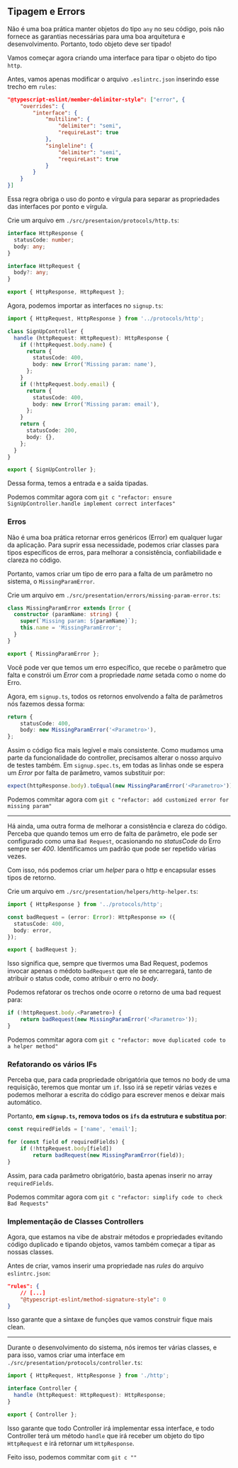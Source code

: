 ## Tipagem e Errors

Não é uma boa prática manter objetos do tipo `any` no seu código, pois não fornece as garantias necessárias para uma boa arquitetura e desenvolvimento. Portanto, todo objeto deve ser tipado!

Vamos começar agora criando uma interface para tipar o objeto do tipo `http`.

Antes, vamos apenas modificar o arquivo `.eslintrc.json` inserindo esse trecho em `rules`:
```JSON
"@typescript-eslint/member-delimiter-style": ["error", {
    "overrides": {
        "interface": {
            "multiline": {
                "delimiter": "semi",
                "requireLast": true
            },
            "singleline": {
                "delimiter": "semi",
                "requireLast": true
            }
        }
    }
}]
```

Essa regra obriga o uso do ponto e vírgula para separar as propriedades das interfaces por ponto e vírgula.


Crie um arquivo em `./src/presentaion/protocols/http.ts`:
```Typescript
interface HttpResponse {
  statusCode: number;
  body: any;
}

interface HttpRequest {
  body?: any;
}

export { HttpResponse, HttpRequest };
```

Agora, podemos importar as interfaces no `signup.ts`:
```Typescript
import { HttpRequest, HttpResponse } from '../protocols/http';

class SignUpController {
  handle (httpRequest: HttpRequest): HttpResponse {
    if (!httpRequest.body.name) {
      return {
        statusCode: 400,
        body: new Error('Missing param: name'),
      };
    }
    if (!httpRequest.body.email) {
      return {
        statusCode: 400,
        body: new Error('Missing param: email'),
      };
    }
    return {
      statusCode: 200,
      body: {},
    };
  }
}

export { SignUpController };
```

Dessa forma, temos a entrada e a saída tipadas.

Podemos commitar agora com `git c "refactor: ensure SignUpController.handle implement correct interfaces"`


### Erros

Não é uma boa prática retornar erros genéricos (Error) em qualquer lugar da aplicação. Para suprir essa necessidade, podemos criar classes para tipos específicos de erros, para melhorar a consistência, confiabilidade e clareza no código.

Portanto, vamos criar um tipo de erro para a falta de um parâmetro no sistema, o `MissingParamError`.

Crie um arquivo em `./src/presentation/errors/missing-param-error.ts`:
```Typescript
class MissingParamError extends Error {
  constructor (paramName: string) {
    super(`Missing param: ${paramName}`);
    this.name = 'MissingParamError';
  }
}

export { MissingParamError };
```

Você pode ver que temos um erro específico, que recebe o parâmetro que falta e constrói um _Error_ com a propriedade _name_ setada como o nome do Erro.

Agora, em `signup.ts`, todos os retornos envolvendo a falta de parâmetros nós fazemos dessa forma:
```Typescript
return {
    statusCode: 400,
    body: new MissingParamError('<Parametro>'),
};
```

Assim o código fica mais legível e mais consistente. Como mudamos uma parte da funcionalidade do controller, precisamos alterar o nosso arquivo de testes também. Em `signup.spec.ts`, em todas as linhas onde se espera um _Error_ por falta de parâmetro, vamos substituir por:
```Typescript
expect(httpResponse.body).toEqual(new MissingParamError('<Parametro>'));
```

Podemos commitar agora com `git c "refactor: add customized error for missing param"`

---
Há ainda, uma outra forma de melhorar a consistência e clareza do código. Perceba que quando temos um erro de falta de parâmetro, ele pode ser configurado como uma `Bad Request`, ocasionando no _statusCode_ do Erro sempre ser _400_. Identificamos um padrão que pode ser repetido várias vezes.

Com isso, nós podemos criar um _helper_ para o http e encapsular esses tipos de retorno.

Crie um arquivo em `./src/presentation/helpers/http-helper.ts`:
```Typescript
import { HttpResponse } from '../protocols/http';

const badRequest = (error: Error): HttpResponse => ({
  statusCode: 400,
  body: error,
});

export { badRequest };
```

Isso significa que, sempre que tivermos uma Bad Request, podemos invocar apenas o médoto `badRequest` que ele se encarregará, tanto de atribuir o status code, como atribuir o erro no _body_.

Podemos refatorar os trechos onde ocorre o retorno de uma bad request para:
```Typescript
if (!httpRequest.body.<Parametro>) {
    return badRequest(new MissingParamError('<Parametro>'));
}
```

Podemos commitar agora com `git c "refactor: move duplicated code to a helper method"`


### Refatorando os vários IFs

Perceba que, para cada propriedade obrigatória que temos no body de uma requisição, teremos que montar um `if`. Isso irá se repetir várias vezes e podemos melhorar a escrita do código para escrever menos e deixar mais automático.

Portanto, **em `signup.ts`, remova todos os `ifs` da estrutura e substitua por**:
```Typescript
const requiredFields = ['name', 'email'];

for (const field of requiredFields) {
    if (!httpRequest.body[field])
        return badRequest(new MissingParamError(field));
}
```

Assim, para cada parâmetro obrigatório, basta apenas inserir no array `requiredFields`.

Podemos commitar agora com `git c "refactor: simplify code to check Bad Requests"`


### Implementação de Classes Controllers

Agora, que estamos na vibe de abstrair métodos e propriedades evitando código duplicado e tipando objetos, vamos também começar a tipar as nossas classes.

Antes de criar, vamos inserir uma propriedade nas _rules_ do arquivo `eslintrc.json`:
```JSON
"rules": {
    // [...]
    "@typescript-eslint/method-signature-style": 0
}
```

Isso garante que a sintaxe de funções que vamos construir fique mais clean.

---

Durante o desenvolvimento do sistema, nós iremos ter várias classes, e para isso, vamos criar uma interface em `./src/presentation/protocols/controller.ts`:
```Typescript
import { HttpRequest, HttpResponse } from './http';

interface Controller {
  handle (httpRequest: HttpRequest): HttpResponse;
}

export { Controller };
```

Isso garante que todo Controller irá implementar essa interface, e todo Controller terá um método `handle` que irá receber um objeto do tipo `HttpRequest` e irá retornar um `HttpResponse`.

Feito isso, podemos commitar com `git c ""`